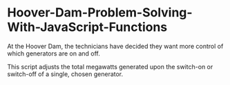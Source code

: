 # Hoover-Dam-Problem-Solving-With-JavaScript-Functions

At the Hoover Dam, the technicians have decided they want more control of which generators are on and off.

This script adjusts the total megawatts generated upon the switch-on or switch-off of a single, chosen generator.
